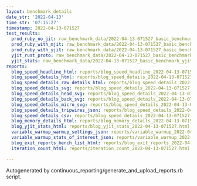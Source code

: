 ```yaml
---
layout: benchmark_details
date_str: '2022-04-13'
time_str: '07:15:27'
timestamp: 2022-04-13-071527
test_results:
  prod_ruby_no_jit: raw_benchmark_data/2022-04-13-071527_basic_benchmark_prod_ruby_no_jit.json
  prod_ruby_with_mjit: raw_benchmark_data/2022-04-13-071527_basic_benchmark_prod_ruby_with_mjit.json
  prod_ruby_with_yjit: raw_benchmark_data/2022-04-13-071527_basic_benchmark_prod_ruby_with_yjit.json
  yjit_rust_proto: raw_benchmark_data/2022-04-13-071527_basic_benchmark_yjit_rust_proto.json
  yjit_stats: raw_benchmark_data/2022-04-13-071527_basic_benchmark_yjit_stats.json
reports:
  blog_speed_headline_html: reports/blog_speed_headline_2022-04-13-071527.html
  blog_speed_details_html: reports/blog_speed_details_2022-04-13-071527.html
  blog_speed_details_raw_details_html: reports/blog_speed_details_2022-04-13-071527.raw_details.html
  blog_speed_details_svg: reports/blog_speed_details_2022-04-13-071527.svg
  blog_speed_details_head_svg: reports/blog_speed_details_2022-04-13-071527.head.svg
  blog_speed_details_back_svg: reports/blog_speed_details_2022-04-13-071527.back.svg
  blog_speed_details_micro_svg: reports/blog_speed_details_2022-04-13-071527.micro.svg
  blog_speed_details_tripwires_json: reports/blog_speed_details_2022-04-13-071527.tripwires.json
  blog_speed_details_csv: reports/blog_speed_details_2022-04-13-071527.csv
  blog_memory_details_html: reports/blog_memory_details_2022-04-13-071527.html
  blog_yjit_stats_html: reports/blog_yjit_stats_2022-04-13-071527.html
  variable_warmup_warmup_settings_json: reports/variable_warmup_2022-04-13-071527.warmup_settings.json
  variable_warmup_stats_of_interest_json: reports/variable_warmup_2022-04-13-071527.stats_of_interest.json
  blog_exit_reports_bench_list_html: reports/blog_exit_reports_2022-04-13-071527.bench_list.html
  iteration_count_html: reports/iteration_count_2022-04-13-071527.html

---
```

Autogenerated by continuous_reporting/generate_and_upload_reports.rb script.
